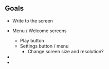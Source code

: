 
## Goals
 - Write to the screen

 - Menu / Welcome screens
 	- Play button
	- Settings button / menu
		- Change screen size and resolution?

 - 
 -


